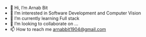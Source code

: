 - 👋 Hi, I’m Arnab Bit
- 👀 I’m interested in Software Development and Computer Vision
- 🌱 I’m currently learning Full stack
- 💞️ I’m looking to collaborate on ...
- 📫 How to reach me arnabbit1904@gmail.com

<!---
BenzterBit/BenzterBit is a ✨ special ✨ repository because its `README.md` (this file) appears on your GitHub profile.
You can click the Preview link to take a look at your changes.
--->
